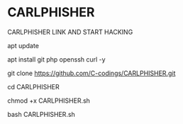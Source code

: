 # CARLPHISHER
CARLPHISHER LINK AND START HACKING


apt update

apt install git php openssh curl -y

git clone https://github.com/C-codings/CARLPHISHER.git

cd CARLPHISHER

chmod +x CARLPHISHER.sh

bash CARLPHISHER.sh
